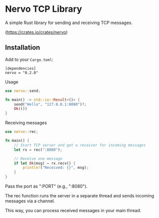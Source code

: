 # Nervo TCP Library

A simple Rust library for sending and receiving TCP messages.

(https://crates.io/crates/nervo)

## Installation

Add to your `Cargo.toml`:

```
[dependencies]
nervo = "0.2.0"
```
Usage
```Rust
use nervo::send;

fn main() -> std::io::Result<()> {
    send("Hello", "127.0.0.1:8080")?;
    Ok(())
}
```
Receiving messages
```Rust
use nervo::rec;

fn main() {
    // Start TCP server and get a receiver for incoming messages
    let rx = rec(":8080");

    // Receive one message
    if let Ok(msg) = rx.recv() {
        println!("Received: {}", msg);
    }
}
```
Pass the port as ":PORT" (e.g., ":8080").

The rec function runs the server in a separate thread and sends incoming messages via a channel.

This way, you can process received messages in your main thread.
